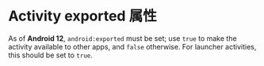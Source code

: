 # Activity exported 属性
As of **Android 12**, `android:exported` must be set; use `true` to make the activity available to other apps, and `false` otherwise. 
For launcher activities, this should be set to `true`.